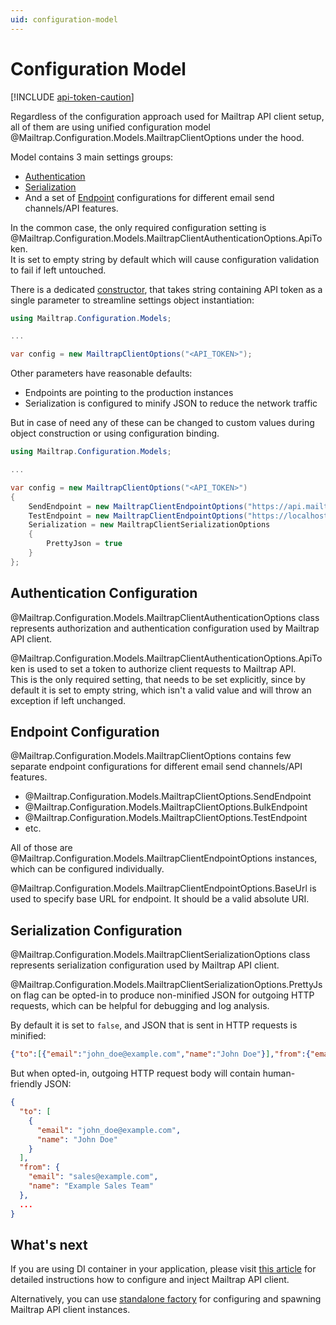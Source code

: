 ```yaml
---
uid: configuration-model
---
```



# Configuration Model

[!INCLUDE [api-token-caution](../includes/api-token-caution.md)]

Regardless of the configuration approach used for Mailtrap API client setup, all of them are using unified configuration model @Mailtrap.Configuration.Models.MailtrapClientOptions under the hood.

Model contains 3 main settings groups:
- [Authentication](xref:Mailtrap.Configuration.Models.MailtrapClientAuthenticationOptions)
- [Serialization](xref:Mailtrap.Configuration.Models.MailtrapClientSerializationOptions)
- And a set of [Endpoint](xref:Mailtrap.Configuration.Models.MailtrapClientEndpointOptions) configurations for different email send channels/API features.

In the common case, the only required configuration setting is @Mailtrap.Configuration.Models.MailtrapClientAuthenticationOptions.ApiToken.  
It is set to empty string by default which will cause configuration validation to fail if left untouched.  

There is a dedicated [constructor](xref:Mailtrap.Configuration.Models.MailtrapClientOptions.%23ctor(System.String)), that takes string containing API token as a single parameter to streamline settings object instantiation:
```csharp
using Mailtrap.Configuration.Models;

...

var config = new MailtrapClientOptions("<API_TOKEN>");
```  

Other parameters have reasonable defaults:
 - Endpoints are pointing to the production instances
 - Serialization is configured to minify JSON to reduce the network traffic

But in case of need any of these can be changed to custom values during object construction or using configuration binding.
```cs
using Mailtrap.Configuration.Models;

...

var config = new MailtrapClientOptions("<API_TOKEN>")
{
    SendEndpoint = new MailtrapClientEndpointOptions("https://api.mailtrap.io/v3-alpha/send"),
    TestEndpoint = new MailtrapClientEndpointOptions("https://localhost:8080/sandbox"),
    Serialization = new MailtrapClientSerializationOptions
    {
        PrettyJson = true
    }
};
```


## Authentication Configuration
@Mailtrap.Configuration.Models.MailtrapClientAuthenticationOptions class represents authorization and authentication configuration used by Mailtrap API client.

@Mailtrap.Configuration.Models.MailtrapClientAuthenticationOptions.ApiToken is used to set a token to authorize client requests to Mailtrap API.  
This is the only required setting, that needs to be set explicitly, since by default it is set to empty string, which isn't a valid value and will throw an exception if left unchanged.


## Endpoint Configuration
@Mailtrap.Configuration.Models.MailtrapClientOptions contains few separate endpoint configurations for different email send channels/API features.
- @Mailtrap.Configuration.Models.MailtrapClientOptions.SendEndpoint
- @Mailtrap.Configuration.Models.MailtrapClientOptions.BulkEndpoint
- @Mailtrap.Configuration.Models.MailtrapClientOptions.TestEndpoint
- etc.

All of those are @Mailtrap.Configuration.Models.MailtrapClientEndpointOptions instances, which can be configured individually.

@Mailtrap.Configuration.Models.MailtrapClientEndpointOptions.BaseUrl is used to specify base URL for endpoint. It should be a valid absolute URI.


## Serialization Configuration
@Mailtrap.Configuration.Models.MailtrapClientSerializationOptions class represents serialization configuration used by Mailtrap API client.

@Mailtrap.Configuration.Models.MailtrapClientSerializationOptions.PrettyJson flag can be opted-in to produce non-minified JSON for outgoing HTTP requests, which can be helpful for debugging and log analysis.

By default it is set to `false`, and JSON that is sent in HTTP requests is minified:
```json
{"to":[{"email":"john_doe@example.com","name":"John Doe"}],"from":{"email":"sales@example.com","name":"Example Sales Team"},...}
```

But when opted-in, outgoing HTTP request body will contain human-friendly JSON:
```json
{
  "to": [
    {
      "email": "john_doe@example.com",
      "name": "John Doe"
    }
  ],
  "from": {
    "email": "sales@example.com",
    "name": "Example Sales Team"
  },
  ...
}
```


## What's next
If you are using DI container in your application, please visit [this article](xref:configuration-client-di) for detailed instructions how to configure and inject Mailtrap API client.

Alternatively, you can use [standalone factory](xref:configuration-client-factory) for configuring and spawning Mailtrap API client instances.
